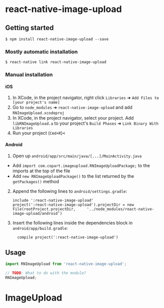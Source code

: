
# react-native-image-upload

## Getting started

`$ npm install react-native-image-upload --save`

### Mostly automatic installation

`$ react-native link react-native-image-upload`

### Manual installation


#### iOS

1. In XCode, in the project navigator, right click `Libraries` ➜ `Add Files to [your project's name]`
2. Go to `node_modules` ➜ `react-native-image-upload` and add `RNImageUpload.xcodeproj`
3. In XCode, in the project navigator, select your project. Add `libRNImageUpload.a` to your project's `Build Phases` ➜ `Link Binary With Libraries`
4. Run your project (`Cmd+R`)<

#### Android

1. Open up `android/app/src/main/java/[...]/MainActivity.java`
  - Add `import com.copart.imageupload.RNImageUploadPackage;` to the imports at the top of the file
  - Add `new RNImageUploadPackage()` to the list returned by the `getPackages()` method
2. Append the following lines to `android/settings.gradle`:
  	```
  	include ':react-native-image-upload'
  	project(':react-native-image-upload').projectDir = new File(rootProject.projectDir, 	'../node_modules/react-native-image-upload/android')
  	```
3. Insert the following lines inside the dependencies block in `android/app/build.gradle`:
  	```
      compile project(':react-native-image-upload')
  	```


## Usage
```javascript
import RNImageUpload from 'react-native-image-upload';

// TODO: What to do with the module?
RNImageUpload;
```
  # ImageUpload
